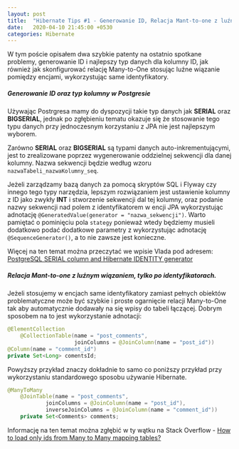 ```yaml
---
layout: post
title:  "Hibernate Tips #1 - Generowanie ID, Relacja Mant-to-one z luźnym wiązaniem."
date:   2020-04-10 21:45:00 +0530
categories: Hibernate
---
```

W tym poście opisałem dwa szybkie patenty na ostatnio spotkane problemy, generowanie ID i najlepszy typ danych dla kolumny ID, jak również jak skonfigurować relację Many-to-One stosując luźne wiązanie pomiędzy  encjami, wykorzystując same identyfikatory. 

##### Generowanie ID oraz typ kolumny w Postgresie

Używając Postrgresa mamy do dyspozycji takie typ danych jak **SERIAL** oraz **BIGSERIAL**, jednak po zgłębieniu tematu okazuje się że stosowanie tego typu danych przy jednoczesnym korzystaniu z JPA nie jest najlepszym wyborem. 

Zarówno **SERIAL** oraz **BIGSERIAL** są typami danych auto-inkrementującymi, jest to zrealizowane poprzez wygenerowanie oddzielnej sekwencji dla danej kolumny. Nazwa sekwencji będzie według wzoru `nazwaTabeli_nazwaKolumny_seq`. 

Jeżeli zarządzamy bazą danych za pomocą skryptów SQL i Flyway czy innego tego typy narzędzia, lepszym rozwiązaniem jest ustawienie kolumny z ID jako zwykły **INT** i stworzenie sekwencji dal tej kolumny, oraz podanie nazwy sekwencji nad polem z identyfikatorem w encji JPA wykorzystując adnotację `@GeneratedValue(generator = "nazwa_sekwencji")`. Warto pamiętać o pominięciu pola `stategy` ponieważ wtedy będziemy musieli dodatkowo podać dodatkowe parametry z wykorzystując adnotację `@SequenceGenerator()`, a to nie zawsze jest konieczne. 

Więcej na ten temat można przeczytać we wpisie Vlada pod adresem:[ PostgreSQL SERIAL column and Hibernate IDENTITY generator](https://vladmihalcea.com/postgresql-serial-column-hibernate-identity/ )

##### Relacja Mant-to-one z luźnym wiązaniem, tylko po identyfikatorach.

Jeżeli stosujemy w encjach same identyfikatory zamiast pełnych obiektów problematyczne może być szybkie i proste ogarnięcie relacji Many-to-One tak aby automatycznie dodawały na się wpisy do tabeli łączącej. Dobrym sposobem na to jest wykorzystanie adnotacji:  

```java
@ElementCollection
	@CollectionTable(name = "post_comments",
                     joinColumns = @JoinColumn(name = "post_id"))
@Column(name = "comment_id")
private Set<Long> comentsId;
```

Powyższy przykład znaczy dokładnie to samo co poniższy przykład przy wykorzystaniu standardowego sposobu używanie Hibernate. 

```java
@ManyToMany
    @JoinTable(name = "post_comments",
            joinColumns = @JoinColumn(name = "post_id"),
            inverseJoinColumns = @JoinColumn(name = "comment_id"))
    private Set<Comments> comments;
```

Informację na ten temat można zgłębić w ty wątku na Stack Overflow - [How to load only ids from Many to Many mapping tables?](https://stackoverflow.com/questions/16999997/how-to-load-only-ids-from-many-to-many-mapping-tables)
